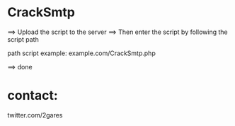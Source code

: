 # CrackSmtp
==> Upload the script to the server
==> Then enter the script by following the script path

path script example:
example.com/CrackSmtp.php

==> done 

# contact: 
twitter.com/2gares
